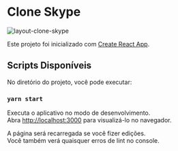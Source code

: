 # Clone Skype

![layout-clone-skype](https://user-images.githubusercontent.com/9463295/99867053-004b7a00-2b95-11eb-832b-0dd64cddb083.jpeg)

Este projeto foi inicializado com [Create React App](https://github.com/facebook/create-react-app).

## Scripts Disponíveis
No diretório do projeto, você pode executar:

### `yarn start`

Executa o aplicativo no modo de desenvolvimento.\
Abra [http://localhost:3000](http://localhost:3000) para visualizá-lo no navegador.

A página será recarregada se você fizer edições.\
Você também verá quaisquer erros de lint no console.



